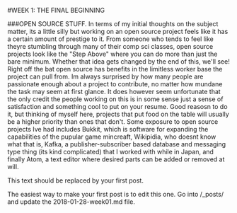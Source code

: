 
#WEEK 1: THE FINAL BEGINNING


###OPEN SOURCE STUFF.
In terms of my initial thoughts on the subject matter, its a little silly but working on an open source project feels like it has a certain amount of prestige to it.  From someone who tends to feel like theyre stumbling through many of their comp sci classes, open source projects look like the "Step Above" where you can do more than just the bare minimum.  Whether that idea gets changed by the end of this, we'll see!  
  Right off the bat open source has benefits in the limitless worker base the project can pull from.  Im always surprised by how many people are passionate enough about a project to contribute, no matter how mundane the task may seem at first glance.  It does however seem unfortunate that the only credit the people working on this is in some sense just a sense of satisfaction and something cool to put on your resume.  Good reasosn to do it, but thinking of myself here, projects that put food on the table will usually be a higher priority than ones that don't.
  Some exposure to open source projects Ive had includes Bukkit, which is software for expanding the capabilities of the pupular game mincreaft, Wikipidia, who doesnt know what that is, Kafka, a publisher-subscriber based database and messaging type thing (its kind complicated) that I worked with while in Japan, and finally Atom, a text editor where desired parts can be added or removed at will.

This text should be replaced by your first post. 

The easiest way to make your first post is to edit this one. 
Go into /_posts/ and update the 2018-01-28-week01.md file. 
